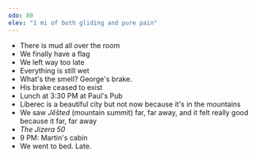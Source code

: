 ```yaml
---
odo: 80
elev: "1 mi of both gliding and pure pain"
---
```


- There is mud all over the room
- We finally have a flag
- We left way too late
- Everything is still wet
- What's the smell? George's brake.
- His brake ceased to exist
- Lunch at 3:30 PM at Paul's Pub
- Liberec is a beautiful city but not now because it's in the mountains
- We saw _Jěšted_ (mountain summit) far, far away, and it felt really good because it far, far away
- _The Jizera 50_
- 9 PM: Martin's cabin
- We went to bed. Late.
